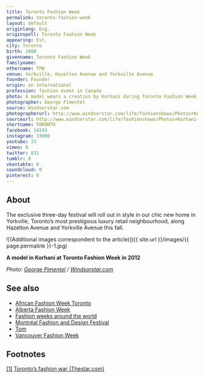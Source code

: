 ```yaml
---
title: Toronto Fashion Week
permalink: toronto-fashion-week
layout: default
originlang: Eng.
originspell: Toronto Fashion Week
appearing: Est.
city: Toronto
birth: 2000
givenname: Toronto Fashion Week
familyname:
othername: TFW
venue: Yorkville, Hazelton Avenue and Yorkville Avenue
founder: Founder
origin: an international
profession: fashion event in Canada
photo: A model wears a creation by Korhani during Toronto Fashion Week on March 12, 2012
photographer: George Pimentel
source: Windsorstar.com
photographerurl: http://www.windsorstar.com/life/fashionshows/Photos+Korhani+Toronto+Fashion+Week+Fall+2012/6301009/story.html
sourceurl: http://www.windsorstar.com/life/fashionshows/Photos+Korhani+Toronto+Fashion+Week+Fall+2012/6301009/story.html
shortname: TORONTO
facebook: 14243
instagram: 33000
youtube: 33
vimeo: 0
twitter: 831
tumblr: 0
vkontakte: 0
soundcloud: 0
pinterest: 0
---
```


## About

The exclusive three-day festival will roll out in style in our chic new home in Yorkville, Toronto’s most prestigious luxury retail neighbourhood, along Hazelton Avenue and Yorkville Avenue this fall.

![(Additional images correspondent to the article)]({{ site.url }}/images/{{ page.permalink }}-1.jpg)

**A model in Korhani at Toronto Fashion Week in 2012**

*Photo: [George Pimentel](http://www.windsorstar.com/life/fashionshows/Photos+Korhani+Toronto+Fashion+Week+Fall+2012/6301009/story.html) / [Windsorstar.com](http://www.windsorstar.com/life/fashionshows/Photos+Korhani+Toronto+Fashion+Week+Fall+2012/6301009/story.html)*

## See also

+ [African Fashion Week Toronto](african-fashion-week-toronto)
+ [Alberta Fashion Week](alberta-fashion-week)
+ [Fashion weeks around the world](fashion-weeks-around-the-world)
+ [Montréal Fashion and Design Festival](montreal-fashion-and-design-festival)
+ [Tom](tom)
+ [Vancouver Fashion Week](vancouver-fashion-week)

## Footnotes

[[1]](#a1) <span id="f1"></span> [Toronto’s fashion war (Thestar.com)](https://www.thestar.com/entertainment/2017/08/28/toronto-fashion-week-set-to-strut-its-stuff.html)
